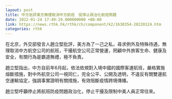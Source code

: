```yaml
---
layout: post
title: 中方批評美方無理取消中方航班　促停止政治化航班問題
date: 2022-01-24 17:49:29.000000000 +08:00
link: https://news.rthk.hk/rthk/ch/component/k2/1630354-20220124.htm
categories: rthk
---
```


在北京，外交部發言人趙立堅批評，美方為了一己之私，尋求例外及特殊待遇，無理取消中方航空公司的航班，干擾航空公司正常營運，罔顧中外旅客生命、健康及安全，有關行為是霸道無禮，極不負責。

趙立堅指出，中方自前年6月起，依法依規對入境中國的國際客運航班，嚴格實施熔斷措施，對中外航空公司一視同仁，完全公平、公開及透明，不違反有關雙邊航空運輸協定，強調事實證明有關措施，有效阻斷疫情跨境傳播。

趙立堅呼籲停止將航班防疫問題政治化，停止干擾及限制中美人員正常往來。
